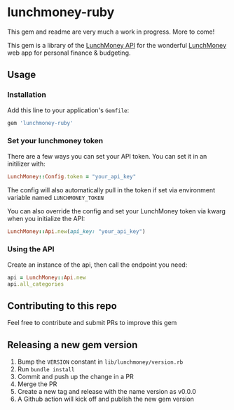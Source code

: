 # lunchmoney-ruby

This gem and readme are very much a work in progress. More to come!

This gem is a library of the [LunchMoney API](https://lunchmoney.dev/) for the wonderful [LunchMoney](http://lunchmoney.app/) web app for personal finance & budgeting.

## Usage

### Installation

Add this line to your application's `Gemfile`:

```Ruby
gem 'lunchmoney-ruby'
```

### Set your lunchmoney token

There are a few ways you can set your API token. You can set it in an initilizer with:

```Ruby
LunchMoney::Config.token = "your_api_key"
```

The config will also automatically pull in the token if set via environment variable named `LUNCHMONEY_TOKEN`

You can also override the config and set your LunchMoney token via kwarg when you initialize the API:

```Ruby
LunchMoney::Api.new(api_key: "your_api_key")
```

### Using the API

Create an instance of the api, then call the endpoint you need:

```Ruby
api = LunchMoney::Api.new
api.all_categories
```

## Contributing to this repo

Feel free to contribute and submit PRs to improve this gem

## Releasing a new gem version

1. Bump the `VERSION` constant in `lib/lunchmoney/version.rb`
2. Run `bundle install`
3. Commit and push up the change in a PR
4. Merge the PR
5. Create a new tag and release with the name version as v0.0.0
6. A Github action will kick off and publish the new gem version
